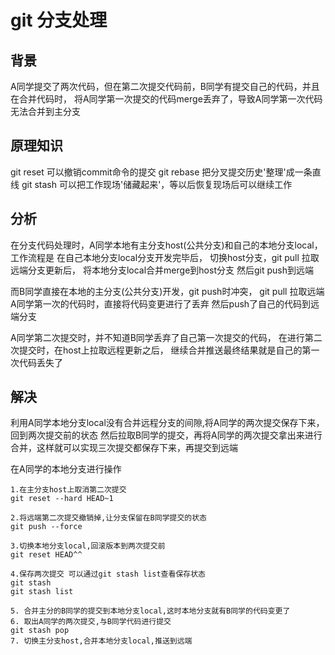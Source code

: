 # git 分支处理
## 背景
A同学提交了两次代码，但在第二次提交代码前，B同学有提交自己的代码，并且在合并代码时，
将A同学第一次提交的代码merge丢弃了，导致A同学第一次代码无法合并到主分支

## 原理知识
git reset 可以撤销commit命令的提交
git rebase 把分叉提交历史'整理'成一条直线
git stash 可以把工作现场'储藏起来'，等以后恢复现场后可以继续工作

## 分析
在分支代码处理时，A同学本地有主分支host(公共分支)和自己的本地分支local，
工作流程是
在自己本地分支local分支开发完毕后，
切换host分支，git pull 拉取远端分支更新后，
将本地分支local合并merge到host分支
然后git push到远端

而B同学直接在本地的主分支(公共分支)开发，git push时冲突，
git pull 拉取远端A同学第一次的代码时，直接将代码变更进行了丢弃
然后push了自己的代码到远端分支

A同学第二次提交时，并不知道B同学丢弃了自己第一次提交的代码，
在进行第二次提交时，在host上拉取远程更新之后，
继续合并推送最终结果就是自己的第一次代码丢失了

## 解决
利用A同学本地分支local没有合并远程分支的间隙,将A同学的两次提交保存下来，回到两次提交前的状态
然后拉取B同学的提交，再将A同学的两次提交拿出来进行合并，这样就可以实现三次提交都保存下来，再提交到远端

在A同学的本地分支进行操作
```
1.在主分支host上取消第二次提交
git reset --hard HEAD~1

2.将远端第二次提交撤销掉,让分支保留在B同学提交的状态
git push --force

3.切换本地分支local,回滚版本到两次提交前
git reset HEAD^^ 

4.保存两次提交 可以通过git stash list查看保存状态
git stash 
git stash list

5. 合并主分的B同学的提交到本地分支local,这时本地分支就有B同学的代码变更了
6. 取出A同学的两次提交,与B同学代码进行提交
git stash pop
7. 切换主分支host,合并本地分支local,推送到远端

```
